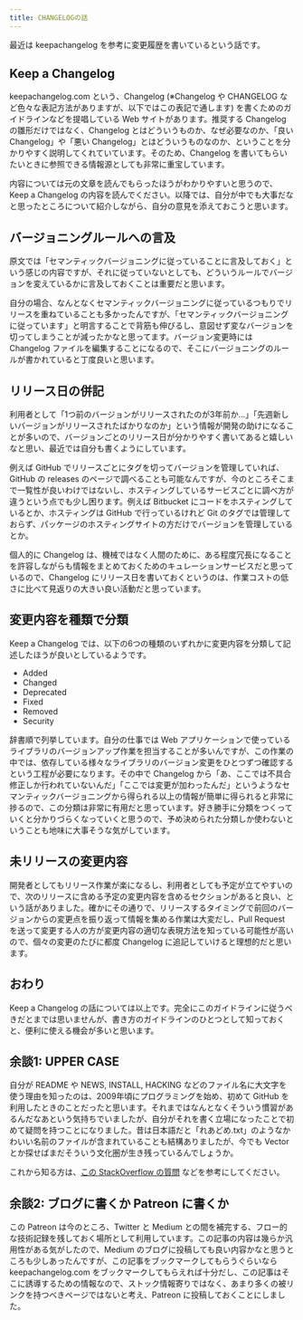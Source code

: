 ```yaml
---
title: CHANGELOGの話
---
```


最近は keepachangelog を参考に変更履歴を書いているという話です。

## Keep a Changelog

keepachangelog.com という、Changelog (※Changelog や CHANGELOG など色々な表記方法がありますが、以下ではこの表記で通します) を書くためのガイドラインなどを提唱している Web サイトがあります。推奨する Changelog の雛形だけではなく、Changelog とはどういうものか、なぜ必要なのか、「良い Changelog」や「悪い Changelog」とはどういうものなのか、ということを分かりやすく説明してくれていています。そのため、Changelog を書いてもらいたいときに参照できる情報源としても非常に重宝しています。

内容については元の文章を読んでもらったほうがわかりやすいと思うので、Keep a Changelog の内容を読んでください。以降では、自分が中でも大事だなと思ったところについて紹介しながら、自分の意見を添えておこうと思います。

## バージョニングルールへの言及

原文では「セマンティックバージョニングに従っていることに言及しておく」という感じの内容ですが、それに従っていないとしても、どういうルールでバージョンを変えているかに言及しておくことは重要だと思います。

自分の場合、なんとなくセマンティックバージョニングに従っているつもりでリリースを重ねていることも多かったんですが、「セマンティックバージョニングに従っています」と明言することで背筋も伸びるし、意図せず変なバージョンを切ってしまうことが減ったかなと思ってます。バージョン変更時には Changelog ファイルを編集することになるので、そこにバージョニングのルールが書かれていると丁度良いと思います。

## リリース日の併記

利用者として「1つ前のバージョンがリリースされたのが3年前か...」「先週新しいバージョンがリリースされたばかりなのか」という情報が開発の助けになることが多いので、バージョンごとのリリース日が分かりやすく書いてあると嬉しいなと思い、最近では自分も書くようにしています。

例えば GitHub でリリースごとにタグを切ってバージョンを管理していれば、GitHub の releases のページで調べることも可能なんですが、今のところそこまで一覧性が良いわけではないし、ホスティングしているサービスごとに調べ方が違うという点でも少し困ります。例えば Bitbucket にコードをホスティングしているとか、ホスティングは GitHub で行っているけれど Git のタグでは管理しておらず、パッケージのホスティングサイトの方だけでバージョンを管理しているとか。

個人的に Changelog は、機械ではなく人間のために、ある程度冗長になることを許容しながらも情報をまとめておくためのキュレーションサービスだと思っているので、Changelog にリリース日を書いておくというのは、作業コストの低さに比べて見返りの大きい良い活動だと思っています。

## 変更内容を種類で分類

Keep a Changelog では、以下の6つの種類のいずれかに変更内容を分類して記述したほうが良いとしているようです。

- Added
- Changed
- Deprecated
- Fixed
- Removed
- Security

辞書順で列挙しています。自分の仕事では Web アプリケーションで使っているライブラリのバージョンアップ作業を担当することが多いんですが、この作業の中では、依存している様々なライブラリのバージョン変更をひとつずつ確認するという工程が必要になります。その中で Changelog から「あ、ここでは不具合修正しか行われていないんだ」「ここでは変更が加わったんだ」というようなセマンティックバージョニングから得られる以上の情報が簡単に得られると非常に捗るので、この分類は非常に有用だと思っています。好き勝手に分類をつくっていくと分かりづらくなっていくと思うので、予め決められた分類しか使わないということも地味に大事そうな気がしています。

## 未リリースの変更内容

開発者としてもリリース作業が楽になるし、利用者としても予定が立てやすいので、次のリリースに含める予定の変更内容を含めるセクションがあると良い、という話がありました。確かにその通りで、リリースするタイミングで前回のバージョンからの変更点を振り返って情報を集める作業は大変だし、Pull Request を送って変更する人の方が変更内容の適切な表現方法を知っている可能性が高いので、個々の変更のたびに都度 Changelog に追記していけると理想的だと思います。

## おわり

Keep a Changelog の話については以上です。完全にこのガイドラインに従うべきだとまでは思いませんが、書き方のガイドラインのひとつとして知っておくと、便利に使える機会が多いと思います。

## 余談1: UPPER CASE
自分が README や NEWS, INSTALL, HACKING などのファイル名に大文字を使う理由を知ったのは、2009年頃にプログラミングを始め、初めて GitHub を利用したときのことだったと思います。それまではなんとなくそういう慣習があるんだなあという気持ちでいましたが、自分がそれを書く立場になったことで初めて疑問を持つことになりました。昔は日本語だと「れあどめ.txt」のようなかわいい名前のファイルが含まれていることも結構ありましたが、今でも Vector とか探せばまだそういう文化圏が生き残っているんでしょうか。

これから知る方は、[この StackOverflow の質問][1] などを参考にしてください。

## 余談2: ブログに書くか Patreon に書くか

この Patreon は今のところ、Twitter と Medium との間を補完する、フロー的な技術記録を残しておく場所として利用しています。この記事の内容は幾らか汎用性がある気がしたので、Medium のブログに投稿しても良い内容かなと思うところも少しあったんですが、この記事をブックマークしてもらうぐらいなら keepachangelog.com をブックマークしてもらえれば十分だし、この記事はそこに誘導するための情報なので、ストック情報寄りではなく、あまり多くの被リンクを持つべきページではないと考え、Patreon に投稿しておくことにしました。

[1]: https://softwareengineering.stackexchange.com/questions/301691/readme-txt-vs-readme-txt
